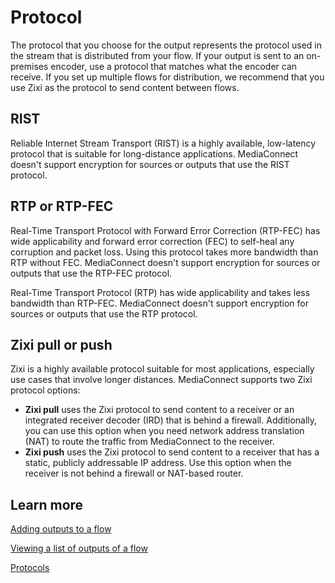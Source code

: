 # Protocol<a name="hp-output-protocol"></a>

The protocol that you choose for the output represents the protocol used in the stream that is distributed from your flow\. If your output is sent to an on\-premises encoder, use a protocol that matches what the encoder can receive\. If you set up multiple flows for distribution, we recommend that you use Zixi as the protocol to send content between flows\. 

## RIST<a name="hp-output-protocol-rist"></a>

Reliable Internet Stream Transport \(RIST\) is a highly available, low\-latency protocol that is suitable for long\-distance applications\. MediaConnect doesn't support encryption for sources or outputs that use the RIST protocol\.

## RTP or RTP\-FEC<a name="hp-output-protocol-rtp"></a>

Real\-Time Transport Protocol with Forward Error Correction \(RTP\-FEC\) has wide applicability and forward error correction \(FEC\) to self\-heal any corruption and packet loss\. Using this protocol takes more bandwidth than RTP without FEC\. MediaConnect doesn't support encryption for sources or outputs that use the RTP\-FEC protocol\.

Real\-Time Transport Protocol \(RTP\) has wide applicability and takes less bandwidth than RTP\-FEC\. MediaConnect doesn't support encryption for sources or outputs that use the RTP protocol\.

## Zixi pull or push<a name="hp-output-protocol-zixi"></a>

Zixi is a highly available protocol suitable for most applications, especially use cases that involve longer distances\. MediaConnect supports two Zixi protocol options:
+ **Zixi pull** uses the Zixi protocol to send content to a receiver or an integrated receiver decoder \(IRD\) that is behind a firewall\. Additionally, you can use this option when you need network address translation \(NAT\) to route the traffic from MediaConnect to the receiver\.
+ **Zixi push** uses the Zixi protocol to send content to a receiver that has a static, publicly addressable IP address\. Use this option when the receiver is not behind a firewall or NAT\-based router\.

## Learn more<a name="hp-output-protocol-learn"></a>

[Adding outputs to a flow](https://docs.aws.amazon.com/mediaconnect/latest/ug/outputs-add.html?icmpid=docs_mediaconnect_help_panel)

[Viewing a list of outputs of a flow](https://docs.aws.amazon.com/mediaconnect/latest/ug/outputs-view-list.html?icmpid=docs_mediaconnect_help_panel)

[Protocols](https://docs.aws.amazon.com/mediaconnect/latest/ug/protocols.html?icmpid=docs_mediaconnect_help_panel)